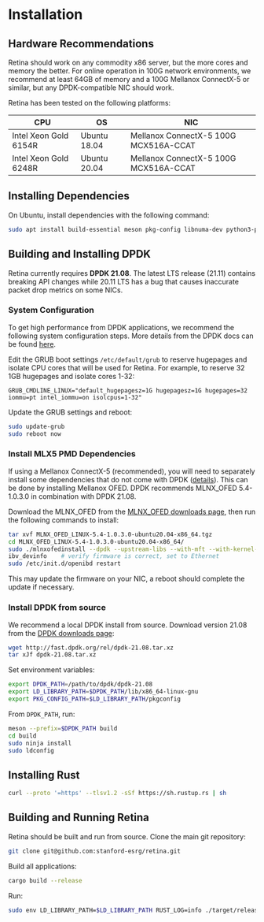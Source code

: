 # Installation

## Hardware Recommendations
Retina should work on any commodity x86 server, but the more cores and memory the better. For online operation in 100G network environments, we recommend at least 64GB of memory and a 100G Mellanox ConnectX-5 or similar, but any DPDK-compatible NIC should work.

Retina has been tested on the following platforms:

| CPU                   | OS            | NIC                                   |
| --------------------- | ------------- | ------------------------------------- |
| Intel Xeon Gold 6154R | Ubuntu 18.04  | Mellanox ConnectX-5 100G MCX516A-CCAT |
| Intel Xeon Gold 6248R | Ubuntu 20.04  | Mellanox ConnectX-5 100G MCX516A-CCAT |


## Installing Dependencies

On Ubuntu, install dependencies with the following command:
```sh
sudo apt install build-essential meson pkg-config libnuma-dev python3-pyelftools libpcap-dev libclang-dev python3-pip
```

## Building and Installing DPDK
Retina currently requires **DPDK 21.08**. The latest LTS release (21.11) contains breaking API changes while 20.11 LTS has a bug that causes inaccurate packet drop metrics on some NICs.

### System Configuration
To get high performance from DPDK applications, we recommend the following system configuration steps. More details from the DPDK docs can be found [here](https://doc.dpdk.org/guides/linux_gsg/nic_perf_intel_platform.html).

Edit the GRUB boot settings `/etc/default/grub` to reserve hugepages and isolate CPU cores that will be used for Retina. For example, to reserve 32 1GB hugepages and isolate cores 1-32:
```
GRUB_CMDLINE_LINUX="default_hugepagesz=1G hugepagesz=1G hugepages=32 iommu=pt intel_iommu=on isolcpus=1-32"
```

Update the GRUB settings and reboot:
```sh
sudo update-grub
sudo reboot now
```

### Install MLX5 PMD Dependencies
If using a Mellanox ConnectX-5 (recommended), you will need to separately install  some dependencies that do not come with DPDK ([details](https://doc.dpdk.org/guides/nics/mlx5.html)). This can be done by installing Mellanox OFED. DPDK recommends MLNX_OFED 5.4-1.0.3.0 in combination with DPDK 21.08.

Download the MLNX_OFED from the [MLNX_OFED downloads page](https://www.mellanox.com/products/infiniband-drivers/linux/mlnx_ofed), then run the following commands to install:
```sh
tar xvf MLNX_OFED_LINUX-5.4-1.0.3.0-ubuntu20.04-x86_64.tgz
cd MLNX_OFED_LINUX-5.4-1.0.3.0-ubuntu20.04-x86_64/
sudo ./mlnxofedinstall --dpdk --upstream-libs --with-mft --with-kernel-mft
ibv_devinfo    # verify firmware is correct, set to Ethernet
sudo /etc/init.d/openibd restart
```

This may update the firmware on your NIC, a reboot should complete the update if necessary.

### Install DPDK from source
We recommend a local DPDK install from source. Download version 21.08 from the [DPDK downloads page](http://core.dpdk.org/download/):
```sh
wget http://fast.dpdk.org/rel/dpdk-21.08.tar.xz
tar xJf dpdk-21.08.tar.xz
```

Set environment variables:
```sh
export DPDK_PATH=/path/to/dpdk/dpdk-21.08
export LD_LIBRARY_PATH=$DPDK_PATH/lib/x86_64-linux-gnu
export PKG_CONFIG_PATH=$LD_LIBRARY_PATH/pkgconfig
```
From `DPDK_PATH`, run:
```sh
meson --prefix=$DPDK_PATH build
cd build
sudo ninja install
sudo ldconfig
```

## Installing Rust
```sh
curl --proto '=https' --tlsv1.2 -sSf https://sh.rustup.rs | sh
```

## Building and Running Retina
Retina should be built and run from source. 
Clone the main git repository:

```sh
git clone git@github.com:stanford-esrg/retina.git
```

Build all applications:
```sh
cargo build --release
```

Run:
```sh
sudo env LD_LIBRARY_PATH=$LD_LIBRARY_PATH RUST_LOG=info ./target/release/my_app -c config.toml
```

